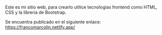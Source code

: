 Este es mi sitio web, para crearlo utilice tecnologias frontend como HTML, CSS y la libreria de Bootstrap.

Se encuentra publicado en el siguiente enlace:
https://francomarcolin.netlify.app/